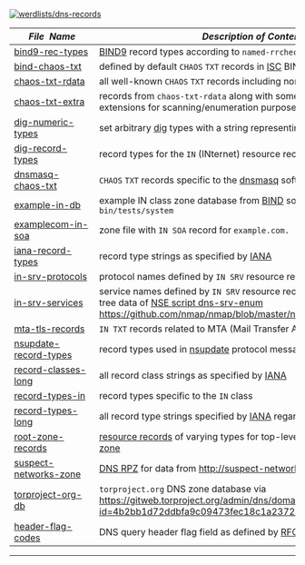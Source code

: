 [![werdlists/dns-records](https://img.shields.io/badge/werdlists-dns_records-purple.svg?logo=github&style=popout&longCache=true)](# "werdlists/dns-records")

|&nbsp;&nbsp;&nbsp;&nbsp;&nbsp;&nbsp;_File&nbsp;&nbsp;Name_&nbsp;&nbsp;&nbsp;&nbsp;&nbsp;&nbsp;| _Description of Contents_ |
|:--------------------------|--------------------------------------------------------------------------------------------------------------------------------------------------------------
| [bind9-rec-types](bind9-rec-types.txt) | [BIND9](http://bind9.net) record types according to `named-rrchecker -T`    
| [bind-chaos-txt](bind-chaos-txt.txt) | defined by default `CHAOS` `TXT` records in [ISC](https://www.isc.org/) BIND name daemon    
| [chaos-txt-rdata](chaos-txt-rdata.txt) | all well-known `CHAOS` `TXT` records including non-BIND names    
| [chaos-txt-extra](chaos-txt-extra.txt) | records from `chaos-txt-rdata` along with some additional names and extensions for scanning/enumeration purposes  
| [dig-numeric-types](dig-numeric-types.txt) | set arbitrary [dig](https://wikipedia.org/wiki/Dig_(command) ) types with a string representing 16 bits    
| [dig-record-types](dig-record-types.txt) | record types for the `IN` (INternet) resource record class    
| [dnsmasq-chaos-txt](dnsmasq-chaos.txt) | `CHAOS` `TXT` records specific to the [dnsmasq](http://www.thekelleys.org.uk/dnsmasq/doc.html) software    
| [example-in-db](example-in-db.zone) | example IN class zone database from [BIND](https://www.isc.org/downloads/bind/) source tree under `bin/tests/system`    
| [examplecom-in-soa](examplecom-in-soa.zone) | zone file with `IN SOA` record for `example.com.`    
| [iana-record-types](iana-record-types.txt) | record type strings as specified by [IANA](https://iana.org)       
| [in-srv-protocols](in-srv-protocols.txt) | protocol names defined by `IN SRV` resource records   
| [in-srv-services](in-srv-services.txt) | service names defined by `IN SRV` resource records from [NMap](https://nmap.org) source tree data of [NSE script dns-srv-enum](https://nmap.org/nsedoc/scripts/dns-srv-enum.html) <https://github.com/nmap/nmap/blob/master/nselib/data/dns-srv-names>    
| [mta-tls-records](mta-tls-records.txt) | `IN TXT` records related to MTA (Mail Transfer Agent) encryption  
| [nsupdate-record-types](nsupdate-record-types.txt) | record types used in [nsupdate](https://wikipedia.org/wiki/Nsupdate) protocol messages    
| [record-classes-long](record-classes-long.txt) | all record class strings as specified by [IANA](https://iana.org)    
| [record-types-in](record-types-in.txt) | record types specific to the `IN` class     
| [record-types-long](record-types-long.txt) | all record type strings specified by [IANA](https://iana.org) regardless of class    
| [root-zone-records](root-zone-records.txt.xz) | [resource records](https://wikipedia.org/wiki/Domain_Name_System#DNS_resource_records) of varying types for top-level domains in the [DNS root zone](https://wikipedia.org/wiki/DNS_root_zone)    
| [suspect-networks-zone](suspect-networks-zone.rpz) | [DNS RPZ](https://dnsrpz.info/ "DNS Response Policy Zones") for data from <http://suspect-networks.io>  
| [torproject-org-db](torproject-org-db.zone) | `torproject.org` DNS zone database via <https://gitweb.torproject.org/admin/dns/domains.git/plain/torproject.org?id=4b2bb1d72ddbfa9c09473fec18c1a2372ead908a>  
| [header-flag-codes](header-flag-codes.txt) | DNS query header flag field as defined by [RFC1035 section 4.1.1](https://tools.ietf.org/html/rfc1035#section-4.1.1)    

* * *

